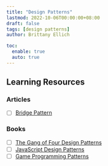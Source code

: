 ```yaml
---
title: "Design Patterns"
lastmod: 2022-10-06T00:00:00+08:00
draft: false
tags: [design patterns]
author: Brittany Ellich

toc:
  enable: true
  auto: true
---
```


## Learning Resources

### Articles

* [ ] [Bridge Pattern](https://en.wikipedia.org/wiki/Bridge_pattern)

### Books

* [ ] [The Gang of Four Design Patterns](https://springframework.guru/gang-of-four-design-patterns/)
* [ ] [JavaScript Design Patterns](https://www.patterns.dev/posts/classic-design-patterns/)
* [ ] [Game Programming Patterns](http://gameprogrammingpatterns.com/)
